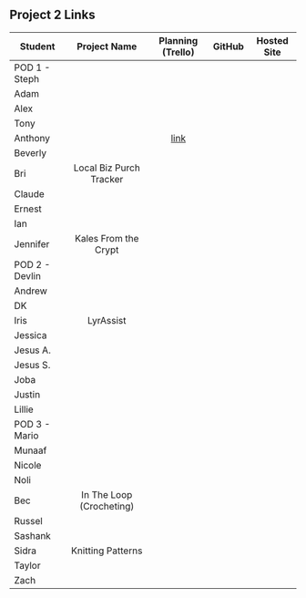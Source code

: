 ## Project 2 Links

| Student | Project Name | Planning (Trello) | GitHub | Hosted Site |
|---|:---:|:---:|:---:|:---:|
| POD 1 - Steph |  |  |  |  |
| Adam |  |  |  |  |
| Alex |  |  |  |  |
| Tony |  |  |  |  |
| Anthony |  | [link](https://trello.com/b/TiiQjqaC/sei-project-2) |  |  |
| Beverly |  |  |  |  |
| Bri | Local Biz Purch Tracker |  |  |  |
| Claude |  |  |  |  |
| Ernest |  |  |  |  |
| Ian |  |  |  |  |
| Jennifer | Kales From the Crypt |  |  |  |
| POD 2 - Devlin |  |  |  |  |
| Andrew |  |  |  |  |
| DK |  |  |  |  |
| Iris | LyrAssist |  |  |  |
| Jessica |  |  |  |  |
| Jesus A. |  |  |  |  |
| Jesus S. |  |  |  |  |
| Joba |  |  |  |  |
| Justin |  |  |  |  |
| Lillie |  |  |  |  |
| POD 3 - Mario |  |  |  |  |
| Munaaf |  |  |  |  |
| Nicole |  |  |  |  |
| Noli |  |  |  |  |
| Bec | In The Loop (Crocheting) |  |  |  |
| Russel |  |  |  |  |
| Sashank |  |  |  |  |
| Sidra | Knitting Patterns |  |  |  |
| Taylor |  |  |  |  |
| Zach |  |  |  |  |
